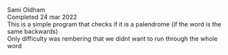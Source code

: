 Sami Oldham\
Completed 24 mar 2022\
This is a simple program that checks if it is a palendrome (if the word is the same backwards)\
Only difficulty was rembering that we didnt want to run through the whole word
